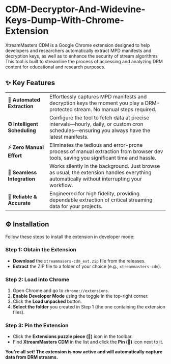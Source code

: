 # CDM-Decryptor-And-Widevine-Keys-Dump-With-Chrome-Extension
XtreamMasters CDM is a Google Chrome extension designed to help developers and researchers automatically extract MPD manifests and decryption keys, as well as to enhance the security of stream algorithms
This tool is built to streamline the process of accessing and analyzing DRM content for educational and research purposes.

## ✨ Key Features

| | |
| :--- | :--- |
| **🤖 Automated Extraction** | Effortlessly captures MPD manifests and decryption keys the moment you play a DRM-protected stream. No manual steps required. |
| **⏰ Intelligent Scheduling** | Configure the tool to fetch data at precise intervals—hourly, daily, or custom cron schedules—ensuring you always have the latest manifests. |
| **⚡ Zero Manual Effort** | Eliminates the tedious and error-prone process of manual extraction from browser dev tools, saving you significant time and hassle. |
| **🔌 Seamless Integration** | Works silently in the background. Just browse as usual; the extension handles everything automatically without interrupting your workflow. |
| **🎯 Reliable & Accurate** | Engineered for high fidelity, providing dependable extraction of critical streaming data for your projects. |


## ⚙️ Installation

Follow these steps to install the extension in developer mode:

### Step 1: Obtain the Extension
- **Download** the `xtreammasers-cdm_ext.zip` file from the releases.
- **Extract** the ZIP file to a folder of your choice (e.g., `xtreammasters-cdm`).

### Step 2: Load into Chrome
1.  Open Chrome and go to `chrome://extensions`.
2.  **Enable** **Developer Mode** using the toggle in the top-right corner.
3.  Click the **Load unpacked** button.
4.  **Select the folder** you created in Step 1 (the one containing the extension files).

### Step 3: Pin the Extension
- Click the **Extensions puzzle piece (🧩)** icon in the toolbar.
- Find **XtreamMasters CDM** in the list and click the **Pin (📌)** icon next to it.

**You're all set! The extension is now active and will automatically capture data from DRM streams.**
